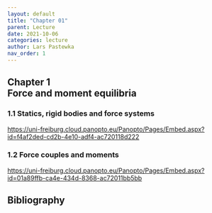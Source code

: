 ```yaml
---
layout: default
title: "Chapter 01"
parent: Lecture
date: 2021-10-06
categories: lecture
author: Lars Pastewka
nav_order: 1
---
```



<h2 class='chapterHead'><span class='titlemark'>Chapter 1</span><br /><a id='x1-10001'></a>Force and moment equilibria</h2>
<h3 class='sectionHead'><span class='titlemark'>1.1 </span> <a id='x1-20001.1'></a>Statics, rigid bodies and force systems</h3>
<!-- l. 5 --><p class='noindent'><a class='url' href='https://uni-freiburg.cloud.panopto.eu/Panopto/Pages/Embed.aspx?id=f4af2ded-cd2b-4e10-adf4-ac720118d222'><span class='cmtt-12'>https://uni-freiburg.cloud.panopto.eu/Panopto/Pages/Embed.aspx?id=f4af2ded-cd2b-4e10-adf4-ac720118d222</span></a>
</p><!-- l. 7 --><p class='noindent'>
</p>
<h3 class='sectionHead'><span class='titlemark'>1.2 </span> <a id='x1-30001.2'></a>Force couples and moments</h3>
<!-- l. 9 --><p class='noindent'><a class='url' href='https://uni-freiburg.cloud.panopto.eu/Panopto/Pages/Embed.aspx?id=01a89ffb-ca4e-434d-8368-ac72011bb5bb'><span class='cmtt-12'>https://uni-freiburg.cloud.panopto.eu/Panopto/Pages/Embed.aspx?id=01a89ffb-ca4e-434d-8368-ac72011bb5bb</span></a>



</p>
<h2 class='likechapterHead'><a id='x1-40001.2'></a>Bibliography</h2>

